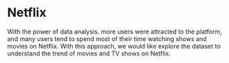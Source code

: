 # Netflix
With the power of data analysis. more users were attracted to the platform, and many users tend to spend most of their time watching shows and movies on Netflix. With this approach, we would like explore the dataset to understand the trend of movies and TV shows on Netflix.
